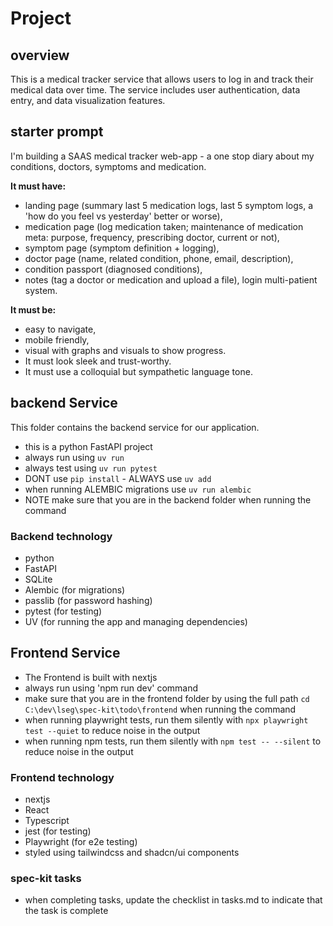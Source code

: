 # Project

## overview
This is a medical tracker service that allows users to log in and track their medical data over time. The service includes user authentication, data entry, and data visualization features.

## starter prompt 

I'm building a SAAS medical tracker web-app - a one stop diary about my conditions, doctors, symptoms and medication. 

**It must have:**
- landing page (summary last 5 medication logs, last 5 symptom logs, a 'how do you feel vs yesterday' better or worse), 
- medication page (log medication taken; maintenance of medication meta: purpose, frequency, prescribing doctor, current or not), 
- symptom page (symptom definition + logging), 
- doctor page (name, related condition, phone, email, description), 
- condition passport (diagnosed conditions), 
- notes (tag a doctor or medication and upload a file), login multi-patient system. 

**It must be:**
- easy to navigate, 
- mobile friendly, 
- visual with graphs and visuals to show progress.
- It must look sleek and trust-worthy. 
- It must use a colloquial but sympathetic language tone. 


## backend Service

This folder contains the backend service for our application. 

- this is a python FastAPI project
- always run using `uv run` 
- always test using `uv run pytest`
- DONT use `pip install` - ALWAYS use `uv add`
- when running ALEMBIC migrations use `uv run alembic`
- NOTE make sure that you are in the backend folder when running the command

### Backend technology

- python
- FastAPI
- SQLite
- Alembic (for migrations)
- passlib (for password hashing)
- pytest (for testing)
- UV (for running the app and managing dependencies)

## Frontend Service

- The Frontend is built with nextjs
- always run using 'npm run dev' command
- make sure that you are in the frontend folder by using the full path `cd C:\dev\lseg\spec-kit\todo\frontend` when running the command
- when running playwright tests, run them silently with `npx playwright test --quiet` to reduce noise in the output
- when running npm tests, run them silently with `npm test -- --silent` to reduce noise in the output

### Frontend technology

- nextjs
- React
- Typescript
- jest (for testing)
- Playwright (for e2e testing)
- styled using tailwindcss and shadcn/ui components

### spec-kit tasks

- when completing tasks, update the checklist in tasks.md to indicate that the task is complete
